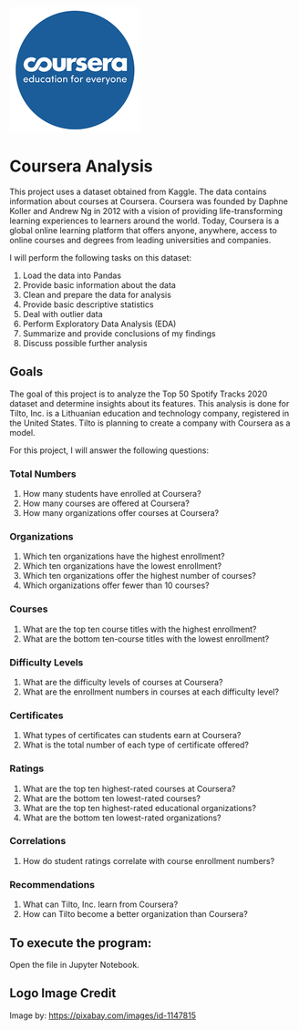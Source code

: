 ![Alt_Text](https://github.com/KevinNourian/Coursera/blob/main/Images/coursera.png)


# Coursera Analysis
This project uses a dataset obtained from Kaggle. The data contains information about courses at Coursera. Coursera was founded by Daphne Koller and Andrew Ng in 2012 with a vision of providing life-transforming learning experiences to learners around the world. Today, Coursera is a global online learning platform that offers anyone, anywhere, access to online courses and degrees from leading universities and companies.

I will perform the following tasks on this dataset:

1. Load the data into Pandas
2. Provide basic information about the data
3. Clean and prepare the data for analysis
4. Provide basic descriptive statistics
5. Deal with outlier data
6. Perform Exploratory Data Analysis (EDA)
7. Summarize and provide conclusions of my findings
8. Discuss possible further analysis


## Goals
The goal of this project is to analyze the Top 50 Spotify Tracks 2020 dataset and determine insights about its features. This analysis is done for Tilto, Inc. is a Lithuanian education and technology company, registered in the United States. Tilto is planning to create a company with Coursera as a model.

For this project, I will answer the following questions:

### Total Numbers
1. How many students have enrolled at Coursera?
2. How many courses are offered at Coursera?
3. How many organizations offer courses at Coursera?

### Organizations
1. Which ten organizations have the highest enrollment?
2. Which ten organizations have the lowest enrollment?
3. Which ten organizations offer the highest number of courses?
4. Which organizations offer fewer than 10 courses?

### Courses
1. What are the top ten course titles with the highest enrollment?
2. What are the bottom ten-course titles with the lowest enrollment?

### Difficulty Levels
1. What are the difficulty levels of courses at Coursera?
2. What are the enrollment numbers in courses at each difficulty level?

### Certificates
1. What types of certificates can students earn at Coursera?
2. What is the total number of each type of certificate offered?

### Ratings
1. What are the top ten highest-rated courses at Coursera?
2. What are the bottom ten lowest-rated courses?
3. What are the top ten highest-rated educational organizations?
4. What are the bottom ten lowest-rated organizations?

### Correlations
1. How do student ratings correlate with course enrollment numbers?

### Recommendations
1. What can Tilto, Inc. learn from Coursera?
2. How can Tilto become a better organization than Coursera?

## To execute the program:
Open the file in Jupyter Notebook.


## Logo Image Credit
Image by: https://pixabay.com/images/id-1147815

